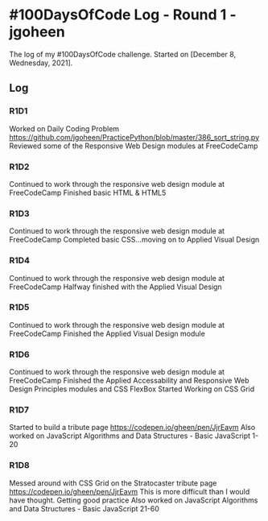 # #100DaysOfCode Log - Round 1 - jgoheen

The log of my #100DaysOfCode challenge. Started on [December 8, Wednesday, 2021].

## Log

### R1D1 
Worked on Daily Coding Problem
https://github.com/jgoheen/PracticePython/blob/master/386_sort_string.py
Reviewed some of the Responsive Web Design modules at FreeCodeCamp

### R1D2
Continued to work through the responsive web design module at FreeCodeCamp
Finished basic HTML & HTML5

### R1D3
Continued to work through the responsive web design module at FreeCodeCamp
Completed basic CSS...moving on to Applied Visual Design

### R1D4
Continued to work through the responsive web design module at FreeCodeCamp
Halfway finished with the Applied Visual Design

### R1D5
Continued to work through the responsive web design module at FreeCodeCamp
Finished the Applied Visual Design module

### R1D6
Continued to work through the responsive web design module at FreeCodeCamp
Finished the Applied Accessability and Responsive Web Design Principles modules and CSS FlexBox
Started Working on CSS Grid

### R1D7
Started to build a tribute page https://codepen.io/gheen/pen/JjrEavm
Also worked on JavaScript Algorithms and Data Structures - Basic JavaScript  1-20

### R1D8
Messed around with CSS Grid on the Stratocaster tribute page https://codepen.io/gheen/pen/JjrEavm
This is more difficult than I would have thought. Getting good practice
Also worked on JavaScript Algorithms and Data Structures - Basic JavaScript  21-60


